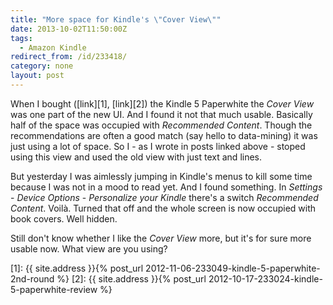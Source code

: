 ```yaml
---
title: "More space for Kindle's \"Cover View\""
date: 2013-10-02T11:50:00Z
tags:
  - Amazon Kindle
redirect_from: /id/233418/
category: none
layout: post
---
```

When I bought ([link][1], [link][2]) the Kindle 5 Paperwhite the _Cover View_ was one part of the new UI. And I found it not that much usable. Basically half of the space was occupied with _Recommended Content_. Though the recommendations are often a good match (say hello to data-mining) it was just using a lot of space. So I - as I wrote in posts linked above - stoped using this view and used the old view with just text and lines.

<!-- excerpt -->

But yesterday I was aimlessly jumping in Kindle's menus to kill some time because I was not in a mood to read yet. And I found something. In _Settings_ - _Device Options_ - _Personalize your Kindle_ there's a switch _Recommended Content_. Voilà. Turned that off and the whole screen is now occupied with book covers. Well hidden.

Still don't know whether I like the _Cover View_ more, but it's for sure more usable now. What view are you using?

[1]: {{ site.address }}{% post_url 2012-11-06-233049-kindle-5-paperwhite-2nd-round %}
[2]: {{ site.address }}{% post_url 2012-10-17-233024-kindle-5-paperwhite-review %}